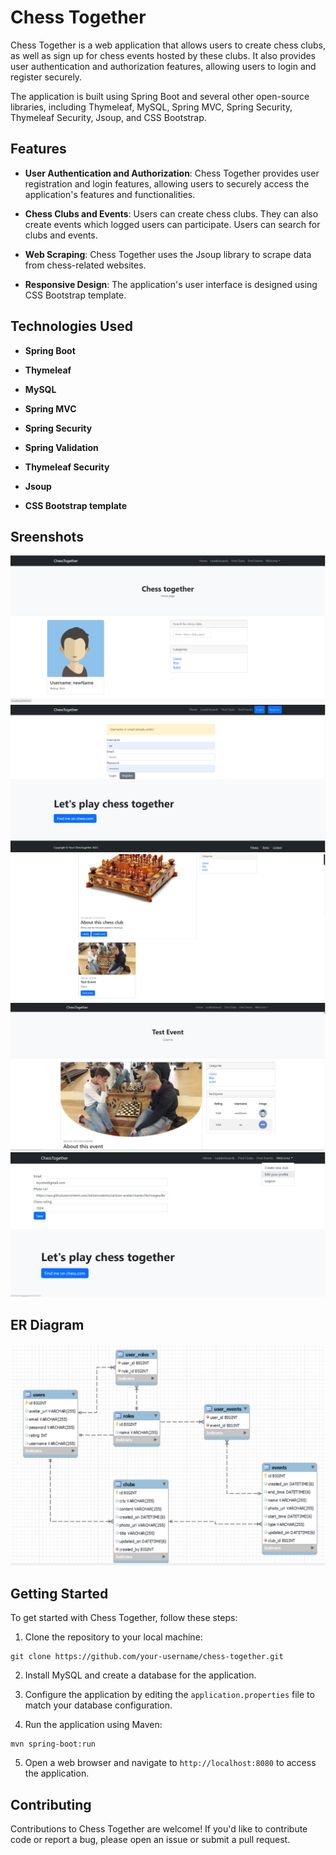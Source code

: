 # Chess Together

Chess Together is a web application that allows users to create chess clubs, as well as sign up for chess events hosted by these clubs. It also provides user authentication and authorization features, allowing users to login and register securely.

The application is built using Spring Boot and several other open-source libraries, including Thymeleaf, MySQL, Spring MVC, Spring Security, Thymeleaf Security, Jsoup, and CSS Bootstrap.

## Features

- **User Authentication and Authorization**: Chess Together provides user registration and login features, allowing users to securely access the application's features and functionalities.

- **Chess Clubs and Events**: Users can create chess clubs. They can also create events which logged users can participate. Users can search for clubs and events.

- **Web Scraping**: Chess Together uses the Jsoup library to scrape data from chess-related websites.

- **Responsive Design**: The application's user interface is designed using CSS Bootstrap template.

## Technologies Used

- **Spring Boot**

- **Thymeleaf**

- **MySQL**

- **Spring MVC**

- **Spring Security**

- **Spring Validation**

- **Thymeleaf Security**

- **Jsoup**

- **CSS Bootstrap template**



## Sreenshots
![Alt text](/screens/home.png?raw=true "home")
![Alt text](/screens/registration.png?raw=true "registration")
![Alt text](/screens/club.png?raw=true "Sorting")
![Alt text](/screens/event_details.png?raw=true "event_details")
![Alt text](/screens/edit_profile.png?raw=true "edit_profile")
## ER Diagram
![Alt text](/screens/diagram.png?raw=true "diagram")
## Getting Started

To get started with Chess Together, follow these steps:

1. Clone the repository to your local machine:
```
git clone https://github.com/your-username/chess-together.git
```
2. Install MySQL and create a database for the application.

3. Configure the application by editing the `application.properties` file to match your database configuration.

4. Run the application using Maven:
```
mvn spring-boot:run
```
5. Open a web browser and navigate to `http://localhost:8080` to access the application.
## Contributing

Contributions to Chess Together are welcome! If you'd like to contribute code or report a bug, please open an issue or submit a pull request.
